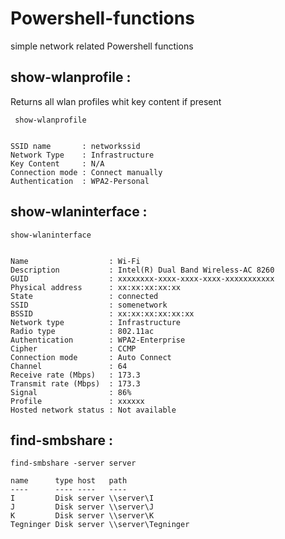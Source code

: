 # Powershell-functions
simple network related Powershell functions

## show-wlanprofile :
Returns all wlan profiles whit key content if present
```
 show-wlanprofile


SSID name       : networkssid
Network Type    : Infrastructure
Key Content     : N/A
Connection mode : Connect manually
Authentication  : WPA2-Personal

```



## show-wlaninterface :

```
show-wlaninterface


Name                  : Wi-Fi
Description           : Intel(R) Dual Band Wireless-AC 8260
GUID                  : xxxxxxxx-xxxx-xxxx-xxxx-xxxxxxxxxxx
Physical address      : xx:xx:xx:xx:xx
State                 : connected
SSID                  : somenetwork
BSSID                 : xx:xx:xx:xx:xx:xx
Network type          : Infrastructure
Radio type            : 802.11ac
Authentication        : WPA2-Enterprise
Cipher                : CCMP
Connection mode       : Auto Connect
Channel               : 64
Receive rate (Mbps)   : 173.3
Transmit rate (Mbps)  : 173.3
Signal                : 86%
Profile               : xxxxxx
Hosted network status : Not available
```
## find-smbshare :

```
find-smbshare -server server

name      type host   path
----      ---- ----   ----
I         Disk server \\server\I
J         Disk server \\server\J
K         Disk server \\server\K
Tegninger Disk server \\server\Tegninger
```
